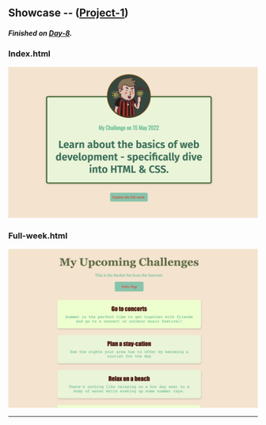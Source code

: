 ## Showcase -- ([Project-1](/Code_Snippets/Project-1))
##### Finished on [Day-8](/Notes/Day-8).
### Index.html
<img alt="index.html" src="/Code_Snippets/Project-1/showcase/index.png" />

### Full-week.html
<img alt="full-week.html" src="/Code_Snippets/Project-1/showcase/full-week.png" />

---

